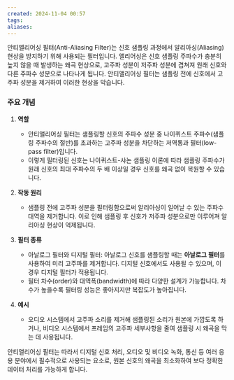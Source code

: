 ```yaml
---
created: 2024-11-04 00:57
tags: 
aliases:
---
```

안티앨리어싱 필터(Anti-Aliasing Filter)는 신호 샘플링 과정에서 알리아싱(Aliasing) 현상을 방지하기 위해 사용되는 필터입니다. 앨리어싱은 신호 샘플링 주파수가 충분히 높지 않을 때 발생하는 왜곡 현상으로, 고주파 성분이 저주파 성분에 겹쳐져 원래 신호와 다른 주파수 성분으로 나타나게 됩니다. 안티앨리어싱 필터는 샘플링 전에 신호에서 고주파 성분을 제거하여 이러한 현상을 막습니다.

### 주요 개념
1. **역할**
   - 안티앨리어싱 필터는 샘플링할 신호의 주파수 성분 중 나이퀴스트 주파수(샘플링 주파수의 절반)를 초과하는 고주파 성분을 차단하는 저역통과 필터(low-pass filter)입니다.
   - 이렇게 필터링된 신호는 나이퀴스트-샤논 샘플링 이론에 따라 샘플링 주파수가 원래 신호의 최대 주파수의 두 배 이상일 경우 신호를 왜곡 없이 복원할 수 있습니다.

2. **작동 원리**
   - 샘플링 전에 고주파 성분을 필터링함으로써 알리아싱이 일어날 수 있는 주파수 대역을 제거합니다. 이로 인해 샘플링 후 신호가 저주파 성분으로만 이루어져 알리아싱 현상이 억제됩니다.

3. **필터 종류**
   - 아날로그 필터와 디지털 필터: 아날로그 신호를 샘플링할 때는 **아날로그 필터**를 사용하여 미리 고주파를 제거합니다. 디지털 신호에서도 사용될 수 있으며, 이 경우 디지털 필터가 적용됩니다.
   - 필터 차수(order)와 대역폭(bandwidth)에 따라 다양한 설계가 가능합니다. 차수가 높을수록 필터링 성능은 좋아지지만 복잡도가 높아집니다.

4. **예시**
   - 오디오 시스템에서 고주파 소리를 제거해 샘플링된 소리가 원본에 가깝도록 하거나, 비디오 시스템에서 프레임의 고주파 세부사항을 줄여 샘플링 시 왜곡을 막는 데 사용됩니다.

안티앨리어싱 필터는 따라서 디지털 신호 처리, 오디오 및 비디오 녹화, 통신 등 여러 응용 분야에서 필수적으로 사용되는 요소로, 원본 신호의 왜곡을 최소화하여 보다 정확한 데이터 처리를 가능하게 합니다.